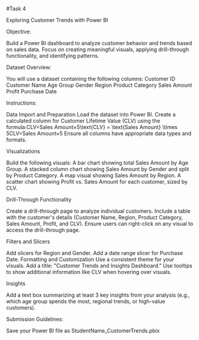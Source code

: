 #Task 4

Exploring Customer Trends with Power BI

Objective:

Build a Power BI dashboard to analyze customer behavior and trends based on sales data. Focus on creating meaningful visuals, applying drill-through functionality, and identifying patterns.

Dataset Overview:

You will use a dataset containing the following columns:
Customer ID
Customer Name
Age Group
Gender
Region
Product Category
Sales Amount
Profit
Purchase Date

Instructions:

Data Import and Preparation
Load the dataset into Power BI.
Create a calculated column for Customer Lifetime Value (CLV) using the formula:CLV=Sales Amount×5\text{CLV} = \text{Sales Amount} \times 5CLV=Sales Amount×5
Ensure all columns have appropriate data types and formats.

Visualizations

Build the following visuals:
A bar chart showing total Sales Amount by Age Group.
A stacked column chart showing Sales Amount by Gender and split by Product Category.
A map visual showing Sales Amount by Region.
A scatter chart showing Profit vs. Sales Amount for each customer, sized by CLV.

Drill-Through Functionality

Create a drill-through page to analyze individual customers.
Include a table with the customer's details (Customer Name, Region, Product Category, Sales Amount, Profit, and CLV).
Ensure users can right-click on any visual to access the drill-through page.

Filters and Slicers

Add slicers for Region and Gender.
Add a date range slicer for Purchase Date.
Formatting and Customization
Use a consistent theme for your visuals.
Add a title: "Customer Trends and Insights Dashboard."
Use tooltips to show additional information like CLV when hovering over visuals.

Insights

Add a text box summarizing at least 3 key insights from your analysis (e.g., which age group spends the most, regional trends, or high-value customers).

Submission Guidelines:

Save your Power BI file as StudentName_CustomerTrends.pbix
